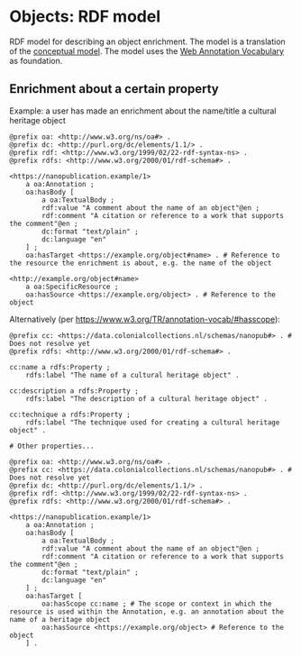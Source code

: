 # Objects: RDF model

RDF model for describing an object enrichment. The model is a translation of the [conceptual model](./conceptual.md). The model uses the [Web Annotation Vocabulary](https://www.w3.org/TR/annotation-vocab/) as foundation.

## Enrichment about a certain property

Example: a user has made an enrichment about the name/title a cultural heritage object

```turtle
@prefix oa: <http://www.w3.org/ns/oa#> .
@prefix dc: <http://purl.org/dc/elements/1.1/> .
@prefix rdf: <http://www.w3.org/1999/02/22-rdf-syntax-ns> .
@prefix rdfs: <http://www.w3.org/2000/01/rdf-schema#> .

<https://nanopublication.example/1>
    a oa:Annotation ;
    oa:hasBody [
        a oa:TextualBody ;
        rdf:value "A comment about the name of an object"@en ;
        rdf:comment "A citation or reference to a work that supports the comment"@en ;
        dc:format "text/plain" ;
        dc:language "en"
    ] ;
    oa:hasTarget <https://example.org/object#name> . # Reference to the resource the enrichment is about, e.g. the name of the object

<http://example.org/object#name>
    a oa:SpecificResource ;
    oa:hasSource <https://example.org/object> . # Reference to the object
```

Alternatively (per https://www.w3.org/TR/annotation-vocab/#hasscope):

```turtle
@prefix cc: <https://data.colonialcollections.nl/schemas/nanopub#> . # Does not resolve yet
@prefix rdfs: <http://www.w3.org/2000/01/rdf-schema#> .

cc:name a rdfs:Property ;
    rdfs:label "The name of a cultural heritage object" .

cc:description a rdfs:Property ;
    rdfs:label "The description of a cultural heritage object" .

cc:technique a rdfs:Property ;
    rdfs:label "The technique used for creating a cultural heritage object" .

# Other properties...
```

```turtle
@prefix oa: <http://www.w3.org/ns/oa#> .
@prefix cc: <https://data.colonialcollections.nl/schemas/nanopub#> . # Does not resolve yet
@prefix dc: <http://purl.org/dc/elements/1.1/> .
@prefix rdf: <http://www.w3.org/1999/02/22-rdf-syntax-ns> .
@prefix rdfs: <http://www.w3.org/2000/01/rdf-schema#> .

<https://nanopublication.example/1>
    a oa:Annotation ;
    oa:hasBody [
        a oa:TextualBody ;
        rdf:value "A comment about the name of an object"@en ;
        rdf:comment "A citation or reference to a work that supports the comment"@en ;
        dc:format "text/plain" ;
        dc:language "en"
    ] ;
    oa:hasTarget [
        oa:hasScope cc:name ; # The scope or context in which the resource is used within the Annotation, e.g. an annotation about the name of a heritage object
        oa:hasSource <https://example.org/object> # Reference to the object
    ] .
```
